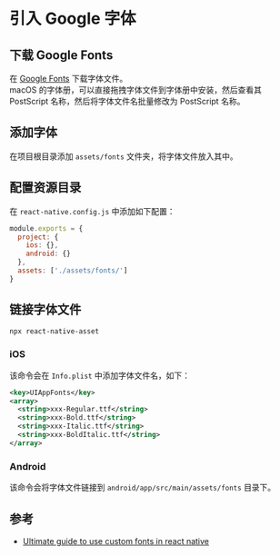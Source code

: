 # 引入 Google 字体

## 下载 Google Fonts

在 [Google Fonts](https://fonts.google.com/) 下载字体文件。  
macOS 的字体册，可以直接拖拽字体文件到字体册中安装，然后查看其 PostScript 名称，然后将字体文件名批量修改为 PostScript 名称。

## 添加字体

在项目根目录添加 `assets/fonts` 文件夹，将字体文件放入其中。

## 配置资源目录

在 `react-native.config.js` 中添加如下配置：

```javascript title="react-native.config.js" {6}
module.exports = {
  project: {
    ios: {},
    android: {}
  },
  assets: ['./assets/fonts/']
}
```

## 链接字体文件

```bash
npx react-native-asset
```

### iOS

该命令会在 `Info.plist` 中添加字体文件名，如下：

```xml title="Info.plist"
<key>UIAppFonts</key>
<array>
  <string>xxx-Regular.ttf</string>
  <string>xxx-Bold.ttf</string>
  <string>xxx-Italic.ttf</string>
  <string>xxx-BoldItalic.ttf</string>
</array>
```

### Android

该命令会将字体文件链接到 `android/app/src/main/assets/fonts` 目录下。

## 参考

- [Ultimate guide to use custom fonts in react native](https://mehrankhandev.medium.com/ultimate-guide-to-use-custom-fonts-in-react-native-77fcdf859cf4)
